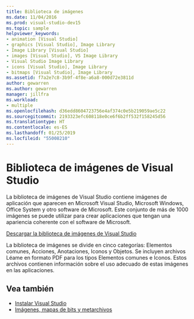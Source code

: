 ```yaml
---
title: Biblioteca de imágenes
ms.date: 11/04/2016
ms.prod: visual-studio-dev15
ms.topic: sample
helpviewer_keywords:
- animation [Visual Studio]
- graphics [Visual Studio], Image Library
- Image Library [Visual Studio]
- images [Visual Studio], VS Image Library
- Visual Studio Image Library
- icons [Visual Studio], Image Library
- bitmaps [Visual Studio], Image Library
ms.assetid: f7a2e7c8-3b9f-4f8e-a6a8-000d72e3811d
author: gewarren
ms.author: gewarren
manager: jillfra
ms.workload:
- multiple
ms.openlocfilehash: d36edd8604723756e4af374c0e5b219059ae5c22
ms.sourcegitcommit: 2193323efc608118e0ce6f6b2ff532f158245d56
ms.translationtype: HT
ms.contentlocale: es-ES
ms.lasthandoff: 01/25/2019
ms.locfileid: "55008210"
---
```

# <a name="the-visual-studio-image-library"></a>Biblioteca de imágenes de Visual Studio

La biblioteca de imágenes de Visual Studio contiene imágenes de aplicación que aparecen en Microsoft Visual Studio, Microsoft Windows, Office System y otro software de Microsoft. Este conjunto de más de 1000 imágenes se puede utilizar para crear aplicaciones que tengan una apariencia coherente con el software de Microsoft.

[Descargar la biblioteca de imágenes de Visual Studio](http://go.microsoft.com/fwlink/p/?LinkId=275090)

La biblioteca de imágenes se divide en cinco categorías: Elementos comunes, Acciones, Anotaciones, Iconos y Objetos. Se incluyen archivos Léame en formato PDF para los tipos Elementos comunes e Iconos. Estos archivos contienen información sobre el uso adecuado de estas imágenes en las aplicaciones.

## <a name="see-also"></a>Vea también

- [Instalar Visual Studio](../install/install-visual-studio.md)
- [Imágenes, mapas de bits y metarchivos](/dotnet/framework/winforms/advanced/images-bitmaps-and-metafiles)